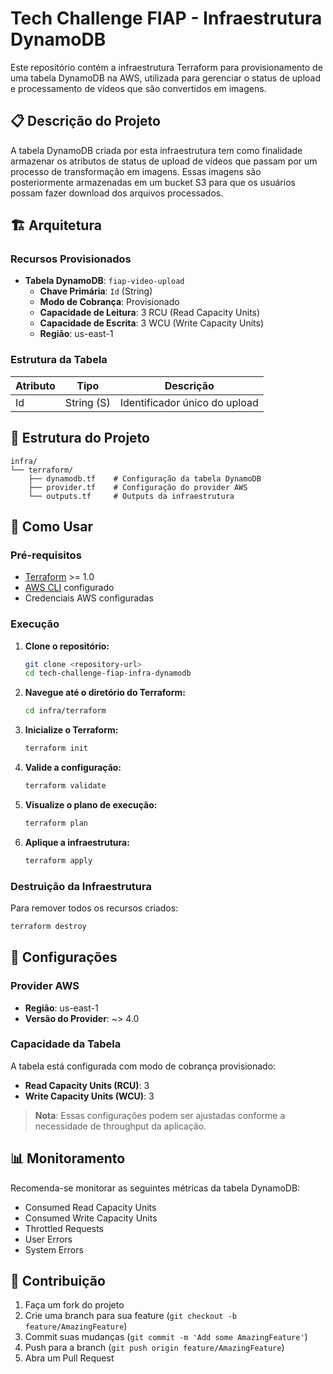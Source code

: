 # Tech Challenge FIAP - Infraestrutura DynamoDB

Este repositório contém a infraestrutura Terraform para provisionamento de uma tabela DynamoDB na AWS, utilizada para gerenciar o status de upload e processamento de vídeos que são convertidos em imagens.

## 📋 Descrição do Projeto

A tabela DynamoDB criada por esta infraestrutura tem como finalidade armazenar os atributos de status de upload de vídeos que passam por um processo de transformação em imagens. Essas imagens são posteriormente armazenadas em um bucket S3 para que os usuários possam fazer download dos arquivos processados.

## 🏗️ Arquitetura

### Recursos Provisionados

- **Tabela DynamoDB**: `fiap-video-upload`
  - **Chave Primária**: `Id` (String)
  - **Modo de Cobrança**: Provisionado
  - **Capacidade de Leitura**: 3 RCU (Read Capacity Units)
  - **Capacidade de Escrita**: 3 WCU (Write Capacity Units)
  - **Região**: us-east-1

### Estrutura da Tabela

| Atributo | Tipo | Descrição |
|----------|------|-----------|
| Id | String (S) | Identificador único do upload |

## 📁 Estrutura do Projeto

```
infra/
└── terraform/
    ├── dynamodb.tf    # Configuração da tabela DynamoDB
    ├── provider.tf    # Configuração do provider AWS
    └── outputs.tf     # Outputs da infraestrutura
```

## 🚀 Como Usar

### Pré-requisitos

- [Terraform](https://www.terraform.io/downloads.html) >= 1.0
- [AWS CLI](https://aws.amazon.com/cli/) configurado
- Credenciais AWS configuradas

### Execução

1. **Clone o repositório:**
   ```bash
   git clone <repository-url>
   cd tech-challenge-fiap-infra-dynamodb
   ```

2. **Navegue até o diretório do Terraform:**
   ```bash
   cd infra/terraform
   ```

3. **Inicialize o Terraform:**
   ```bash
   terraform init
   ```

4. **Valide a configuração:**
   ```bash
   terraform validate
   ```

5. **Visualize o plano de execução:**
   ```bash
   terraform plan
   ```

6. **Aplique a infraestrutura:**
   ```bash
   terraform apply
   ```

### Destruição da Infraestrutura

Para remover todos os recursos criados:

```bash
terraform destroy
```

## 🔧 Configurações

### Provider AWS

- **Região**: us-east-1
- **Versão do Provider**: ~> 4.0

### Capacidade da Tabela

A tabela está configurada com modo de cobrança provisionado:
- **Read Capacity Units (RCU)**: 3
- **Write Capacity Units (WCU)**: 3

> **Nota**: Essas configurações podem ser ajustadas conforme a necessidade de throughput da aplicação.

## 📊 Monitoramento

Recomenda-se monitorar as seguintes métricas da tabela DynamoDB:
- Consumed Read Capacity Units
- Consumed Write Capacity Units
- Throttled Requests
- User Errors
- System Errors

## 🤝 Contribuição

1. Faça um fork do projeto
2. Crie uma branch para sua feature (`git checkout -b feature/AmazingFeature`)
3. Commit suas mudanças (`git commit -m 'Add some AmazingFeature'`)
4. Push para a branch (`git push origin feature/AmazingFeature`)
5. Abra um Pull Request
